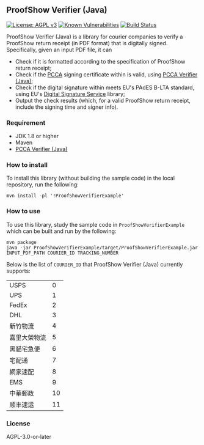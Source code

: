 ## ProofShow Verifier (Java)
[![License: AGPL v3](https://img.shields.io/badge/License-AGPL%20v3-blue.svg)](https://www.gnu.org/licenses/agpl-3.0)
[![Known Vulnerabilities](https://snyk.io//test/github/ProofShow/ProofShow-Verifier-Java/badge.svg?targetFile=ProofShowVerifier/pom.xml)](https://snyk.io//test/github/ProofShow/ProofShow-Verifier-Java?targetFile=ProofShowVerifier/pom.xml)
[![Build Status](https://travis-ci.com/ProofShow/ProofShow-Verifier-Java.svg?branch=master)](https://travis-ci.com/ProofShow/ProofShow-Verifier-Java)

ProofShow Verifier (Java) is a library for courier companies to verify a ProofShow return receipt (in PDF format) that is digitally signed. Specifically, given an input PDF file, it can

- Check if it is formatted according to the specification of ProofShow return receipt;
- Check if the [PCCA](https://pcca.proof.show) signing certificate within is valid, using [PCCA Verifier (Java)](https://github.com/ProofShow/PCCA-Verifier-Java);
- Check if the digital signature within meets EU's PAdES B-LTA standard, using EU's [Digital Signature Service](https://github.com/esig/dss) library;
- Output the check results (which, for a valid ProofShow return receipt, include the signing time and signer info).

### Requirement
- JDK 1.8 or higher
- Maven
- [PCCA Verifier (Java)](https://github.com/ProofShow/PCCA-Verifier-Java)

### How to install
To install this library (without building the sample code) in the local repository, run the following:

```
mvn install -pl '!ProofShowVerifierExample'
```

### How to use
To use this library, study the sample code in `ProofShowVerifierExample` which can be built and run by the following:

```
mvn package
java -jar ProofShowVerifierExample/target/ProofShowVerifierExample.jar INPUT_PDF_PATH COURIER_ID TRACKING_NUMBER
```

Below is the list of `COURIER_ID` that ProofShow Verifier (Java) currently supports:
<table>
    <tr>
        <td>USPS</td>
        <td>0</td>
    </tr>
    <tr>
        <td>UPS</td>
        <td>1</td>
    </tr>
    <tr>
        <td>FedEx</td>
        <td>2</td>
    </tr>
    <tr>
        <td>DHL</td>
        <td>3</td>
    </tr>
    <tr>
        <td>新竹物流</td>
        <td>4</td>
    </tr>
    <tr>
        <td>嘉里大榮物流</td>
        <td>5</td>
    </tr>
    <tr>
        <td>黑貓宅急便</td>
        <td>6</td>
    </tr>
    <tr>
        <td>宅配通</td>
        <td>7</td>
    </tr>
    <tr>
        <td>網家速配</td>
        <td>8</td>
    </tr>
    <tr>
        <td>EMS</td>
        <td>9</td>
    </tr>
    <tr>
        <td>中華郵政</td>
        <td>10</td>
    </tr>
    <tr>
        <td>顺丰速运</td>
        <td>11</td>
    </tr>
</table>

### License
AGPL-3.0-or-later
